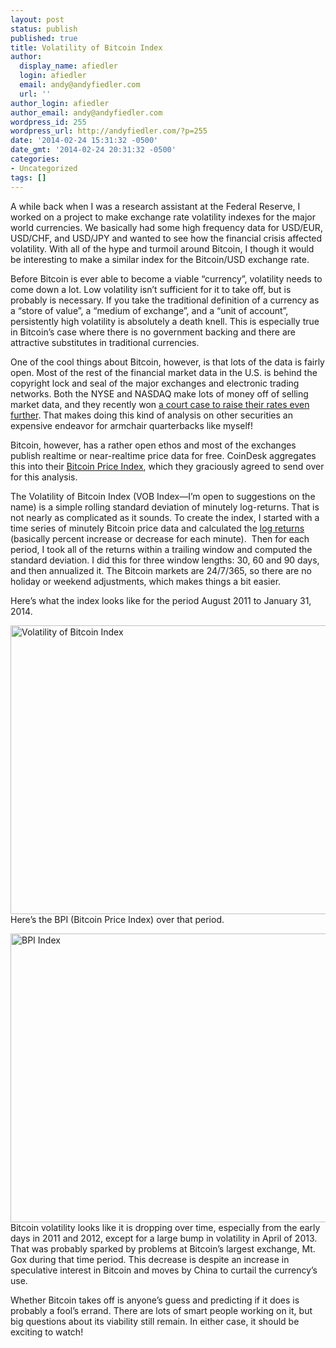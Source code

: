 ```yaml
---
layout: post
status: publish
published: true
title: Volatility of Bitcoin Index
author:
  display_name: afiedler
  login: afiedler
  email: andy@andyfiedler.com
  url: ''
author_login: afiedler
author_email: andy@andyfiedler.com
wordpress_id: 255
wordpress_url: http://andyfiedler.com/?p=255
date: '2014-02-24 15:31:32 -0500'
date_gmt: '2014-02-24 20:31:32 -0500'
categories:
- Uncategorized
tags: []
---
```

A while back when I was a research assistant at the Federal Reserve, I worked on a project to make exchange rate volatility indexes for the major world currencies. We basically had some high frequency data for USD/EUR, USD/CHF, and USD/JPY and wanted to see how the financial crisis affected volatility. With all of the hype and turmoil around Bitcoin, I though it would be interesting to make a similar index for the Bitcoin/USD exchange rate.

Before Bitcoin is ever able to become a viable “currency”, volatility needs to come down a lot. Low volatility isn’t sufficient for it to take off, but is probably is necessary. If you take the traditional definition of a currency as a “store of value”, a “medium of exchange”, and a “unit of account”, persistently high volatility is absolutely a death knell. This is especially true in Bitcoin’s case where there is no government backing and there are attractive substitutes in traditional currencies.

One of the cool things about Bitcoin, however, is that lots of the data is fairly open. Most of the rest of the financial market data in the U.S. is behind the copyright lock and seal of the major exchanges and electronic trading networks. Both the NYSE and NASDAQ make lots of money off of selling market data, and they recently won <a title="SEC court case on market data fees" href="http://www.reuters.com/article/2013/04/30/us-sec-exchanges-netcoalition-idUSBRE93T0Q220130430">a court case to raise their rates even further</a>. That makes doing this kind of analysis on other securities an expensive endeavor for armchair quarterbacks like myself!

Bitcoin, however, has a rather open ethos and most of the exchanges publish realtime or near-realtime price data for free. CoinDesk aggregates this into their <a title="Bitcoin Price Index" href="http://www.coindesk.com/price/">Bitcoin Price Index</a>, which they graciously agreed to send over for this analysis.

The Volatility of Bitcoin Index (VOB Index—I’m open to suggestions on the name) is a simple rolling standard deviation of minutely log-returns. That is not nearly as complicated as it sounds. To create the index, I started with a time series of minutely Bitcoin price data and calculated the <a title="Wikipedia - Log Returns" href="http://en.wikipedia.org/wiki/Rate_of_return#Comparing_ordinary_return_with_logarithmic_return">log returns</a> (basically percent increase or decrease for each minute).  Then for each period, I took all of the returns within a trailing window and computed the standard deviation. I did this for three window lengths: 30, 60 and 90 days, and then annualized it. The Bitcoin markets are 24/7/365, so there are no holiday or weekend adjustments, which makes things a bit easier.

Here’s what the index looks like for the period August 2011 to January 31, 2014.

<img class="aligncenter size-full wp-image-256" alt="Volatility of Bitcoin Index" src="http://andyfiedler.com/wp-content/uploads/2014/02/vob_plot.png" width="800" height="462" />Here’s the BPI (Bitcoin Price Index) over that period.

<img class="aligncenter size-full wp-image-257" alt="BPI Index" src="http://andyfiedler.com/wp-content/uploads/2014/02/bpi_plot.png" width="800" height="462" />
Bitcoin volatility looks like it is dropping over time, especially from the early days in 2011 and 2012, except for a large bump in volatility in April of 2013. That was probably sparked by problems at Bitcoin’s largest exchange, Mt. Gox during that time period. This decrease is despite an increase in speculative interest in Bitcoin and moves by China to curtail the currency’s use.

Whether Bitcoin takes off is anyone’s guess and predicting if it does is probably a fool’s errand. There are lots of smart people working on it, but big questions about its viability still remain. In either case, it should be exciting to watch!
